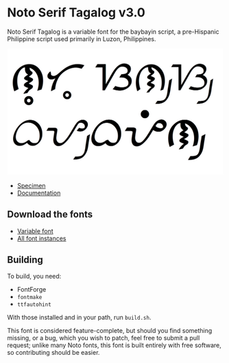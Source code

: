 # Noto Serif Tagalog v3.0

Noto Serif Tagalog is a variable font for the baybayin script, a pre-Hispanic Philippine script used primarily in Luzon, Philippines.

![](https://raw.githubusercontent.com/ctrlcctrlv/Noto-Serif-Tagalog/main/banner.png)

* [Specimen](https://raw.githubusercontent.com/ctrlcctrlv/Noto-Serif-Tagalog/main/specimen.pdf)
* [Documentation](https://raw.githubusercontent.com/ctrlcctrlv/Noto-Sans-Tagalog/main/documentation.pdf)

## Download the fonts
* [Variable font](https://github.com/ctrlcctrlv/Noto-Serif-Tagalog/raw/main/dist/NotoSerifTagalog[wght].ttf)
* [All font instances](https://github.com/ctrlcctrlv/Noto-Serif-Tagalog/tree/main/dist)

## Building

To build, you need:

* FontForge
* `fontmake`
* `ttfautohint`

With those installed and in your path, run `build.sh`.

This font is considered feature-complete, but should you find something missing, or a bug, which you wish to patch, feel free to submit a pull request; unlike many Noto fonts, this font is built entirely with free software, so contributing should be easier.

